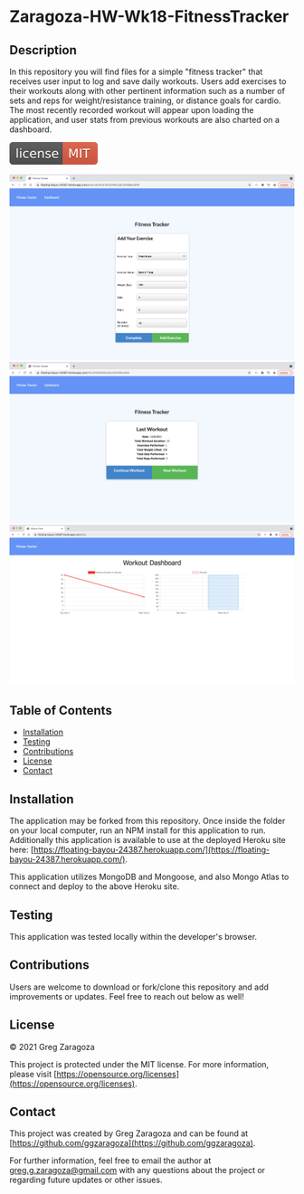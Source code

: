# Zaragoza-HW-Wk18-FitnessTracker

## Description
In this repository you will find files for a simple "fitness tracker" that receives user input to log and save daily workouts. Users add exercises to their workouts along with other pertinent information such as a number of sets and reps for weight/resistance training, or distance goals for cardio. The most recently recorded workout will appear upon loading the application, and user stats from previous workouts are also charted on a dashboard.

![MIT License](./badges/license-MIT-red.svg)

<img width="800" src="./images/screenshot1.png">

<img width="800" src="./images/screenshot2.png">

<img width="800" src="./images/screenshot4.png">

## Table of Contents
- [Installation](#installation)
- [Testing](#testing)
- [Contributions](#contributions)
- [License](#license)
- [Contact](#contact)

## Installation
The application may be forked from this repository. Once inside the folder on your local computer, run an NPM install for this application to run. Additionally this application is available to use at the deployed Heroku site here: [https://floating-bayou-24387.herokuapp.com/](https://floating-bayou-24387.herokuapp.com/).

This application utilizes MongoDB and Mongoose, and also Mongo Atlas to connect and deploy to the above Heroku site.

## Testing
This application was tested locally within the developer's browser.

## Contributions
Users are welcome to download or fork/clone this repository and add improvements or updates. Feel free to reach out below as well!

## License
© 2021 Greg Zaragoza

This project is protected under the MIT license. For more information, please visit [https://opensource.org/licenses](https://opensource.org/licenses).

## Contact
This project was created by Greg Zaragoza and can be found at [https://github.com/ggzaragoza](https://github.com/ggzaragoza).

For further information, feel free to email the author at greg.g.zaragoza@gmail.com with any questions about the project or regarding future updates or other issues.

